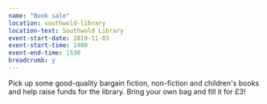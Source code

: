 ```yaml
---
name: "Book sale"
location: southwold-library
location-text: Southwold Library
event-start-date: 2019-11-03
event-start-time: 1400
event-end-time: 1530
breadcrumb: y
---
```


Pick up some good-quality bargain fiction, non-fiction and children's books and help raise funds for the library. Bring your own bag and fill it for £3!
